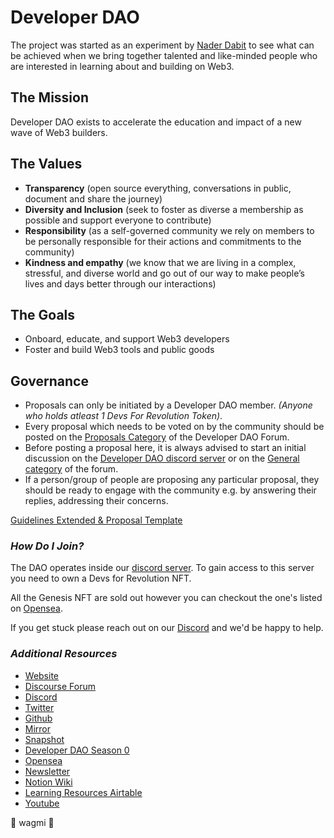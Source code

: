 # Developer DAO

The project was started as an experiment by [Nader Dabit](https://twitter.com/dabit3) to see what can be achieved when we bring together talented and like-minded people who are interested in learning about and building on Web3.


## The Mission

Developer DAO exists to accelerate the education and impact of a new wave of Web3 builders.


## The Values

- **Transparency** (open source everything, conversations in public, document and share the journey)
- **Diversity and Inclusion** (seek to foster as diverse a membership as possible and support everyone to contribute)
- **Responsibility** (as a self-governed community we rely on members to be personally responsible for their actions and commitments to the community)
- **Kindness and empathy** (we know that we are living in a complex, stressful, and diverse world and go out of our way to make people’s lives and days better through our interactions)


## The Goals
- Onboard, educate, and support Web3 developers
- Foster and build Web3 tools and public goods


## Governance
- Proposals can only be initiated by a Developer DAO member. *(Anyone who holds atleast 1 Devs For Revolution Token)*.
-  Every proposal which needs to be voted on by the community should be posted on the [Proposals Category](https://forum.developerdao.com/c/proposals/5) of the Developer DAO Forum.
- Before posting a proposal here, it is always advised to start an initial discussion on the [Developer DAO discord server](https://discord.gg/devdao) or on the [General category](https://forum.developerdao.com/c/general/6) of the forum.
- If a person/group of people are proposing any particular proposal, they should be ready to engage with the community e.g. by answering their replies, addressing their concerns.

[Guidelines Extended & Proposal Template](https://forum.developerdao.com/t/general-proposal-template-rules-and-guidelines-v-0-1/32)



### *How Do I Join?*

The DAO operates inside our [discord server](https://discord.gg/devdao). To gain access to this server you need to own a Devs for Revolution NFT. 

All the Genesis NFT are sold out however you can checkout the one's listed on [Opensea](https://opensea.io/collection/devs-for-revolution).

If you get stuck please reach out on our [Discord](https://discord.gg/devdao) and we'd be happy to help.


### *Additional Resources*

- [Website](https://www.developerdao.com/)
- [Discourse Forum](https://forum.developerdao.com)
- [Discord](https://discord.gg/devdao)
- [Twitter](https://twitter.com/developer_dao)
- [Github](https://github.com/Developer-DAO)
- [Mirror](https://devdao.mirror.xyz)
- [Snapshot](https://snapshot.org/#/devdao.eth)
- [Developer DAO Season 0](https://docs.google.com/document/d/1zulImV8eZ_GuOiO-7qHl13vYbHMPiPVO4OF_U2vwG1g)
- [Opensea](https://opensea.io/collection/devs-for-revolution)
- [Newsletter](https://developerdao.substack.com/subscribe)
- [Notion Wiki](https://developerdao.notion.site/developerdao/Developer-DAO-Wiki-eff4dcb00bef46fbaa93e9e4cf940e2e)
- [Learning Resources Airtable](https://airtable.com/shrzgqiMiHE18Iy9O/tbljejdzelezqT0W7)
- [Youtube](https://www.youtube.com/channel/UCoYk_C5So-Tec1OGzbGKhRw)

🤝 wagmi 🤝